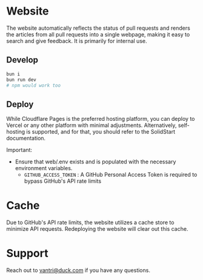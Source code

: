 # Website

The website automatically reflects the status of pull requests and renders the articles from all pull requests into a single webpage, making it easy to search and give feedback. It is primarily for internal use.

## Develop

```bash
bun i
bun run dev 
# npm would work too
```

## Deploy

While Cloudflare Pages is the preferred hosting platform, you can deploy to Vercel or any other platform with minimal adjustments. Alternatively, self-hosting is supported, and for that, you should refer to the SolidStart documentation.

Important: 
- Ensure that web/.env exists and is populated with the necessary environment variables.
  - `GITHUB_ACCESS_TOKEN` : A GitHub Personal Access Token is required to bypass GitHub's API rate limits

# Cache

Due to GitHub's API rate limits, the website utilizes a cache store to minimize API requests. Redeploying the website will clear out this cache.

# Support
Reach out to vantri@duck.com if you have any questions.